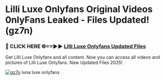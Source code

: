 # Lilli Luxe Onlyfans Original Videos 0nlyFans Leaked - Files Updated! (gz7n)

<h3>🔴 CLICK HERE 🌐==►► <a href="https://tinyurl.com/2jnfzry5" rel="nofollow">Lilli Luxe Onlyfans Updated Files</a></h3>

Get Lilli Luxe Onlyfans and all content. Now you can access all videos and pictures of Lilli Luxe Onlyfans. New Updated Files 2025!

[![gz7n](https://i.imgur.com/GyGTBgg.gif)](https://tinyurl.com/2jnfzry5)
luna luxe onlyfans